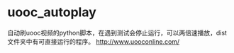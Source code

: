 # uooc_autoplay
自动刷uooc视频的python脚本，在遇到测试会停止运行，可以两倍速播放，dist文件夹中有可直接运行的程序。
http://www.uooconline.com/
